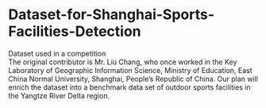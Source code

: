 # Dataset-for-Shanghai-Sports-Facilities-Detection
Dataset used in a competition  
The original contributor is Mr. Liu Chang, who once worked in the Key Laboratory of Geographic Information Science, Ministry of Education, East China Normal University, Shanghai, People’s Republic of China.
Our plan will enrich the dataset into a benchmark data set of outdoor sports facilities in the Yangtze River Delta region.
